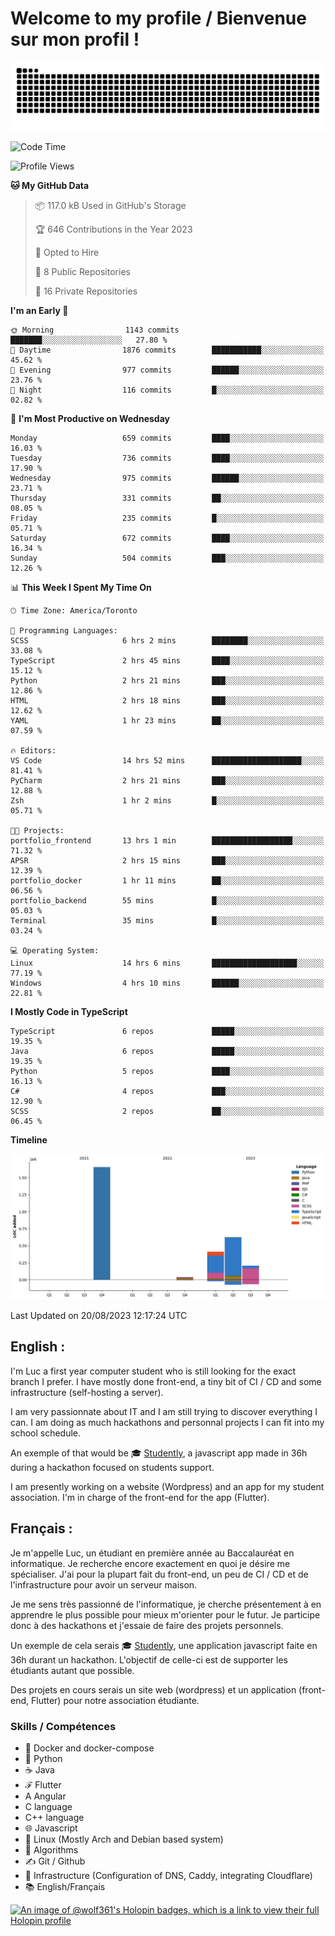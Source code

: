 # Welcome to my profile / Bienvenue sur mon profil !

![snake gif](https://github.com/wolf-361/wolf-361/blob/output/github-contribution-grid-snake.svg)

<!--START_SECTION:waka-->
![Code Time](http://img.shields.io/badge/Code%20Time-273%20hrs%209%20mins-blue)

![Profile Views](http://img.shields.io/badge/Profile%20Views-0-blue)

**🐱 My GitHub Data** 

> 📦 117.0 kB Used in GitHub's Storage 
 > 
> 🏆 646 Contributions in the Year 2023
 > 
> 💼 Opted to Hire
 > 
> 📜 8 Public Repositories 
 > 
> 🔑 16 Private Repositories 
 > 
**I'm an Early 🐤** 

```text
🌞 Morning                1143 commits        ███████░░░░░░░░░░░░░░░░░░   27.80 % 
🌆 Daytime                1876 commits        ███████████░░░░░░░░░░░░░░   45.62 % 
🌃 Evening                977 commits         ██████░░░░░░░░░░░░░░░░░░░   23.76 % 
🌙 Night                  116 commits         █░░░░░░░░░░░░░░░░░░░░░░░░   02.82 % 
```
📅 **I'm Most Productive on Wednesday** 

```text
Monday                   659 commits         ████░░░░░░░░░░░░░░░░░░░░░   16.03 % 
Tuesday                  736 commits         ████░░░░░░░░░░░░░░░░░░░░░   17.90 % 
Wednesday                975 commits         ██████░░░░░░░░░░░░░░░░░░░   23.71 % 
Thursday                 331 commits         ██░░░░░░░░░░░░░░░░░░░░░░░   08.05 % 
Friday                   235 commits         █░░░░░░░░░░░░░░░░░░░░░░░░   05.71 % 
Saturday                 672 commits         ████░░░░░░░░░░░░░░░░░░░░░   16.34 % 
Sunday                   504 commits         ███░░░░░░░░░░░░░░░░░░░░░░   12.26 % 
```


📊 **This Week I Spent My Time On** 

```text
🕑︎ Time Zone: America/Toronto

💬 Programming Languages: 
SCSS                     6 hrs 2 mins        ████████░░░░░░░░░░░░░░░░░   33.08 % 
TypeScript               2 hrs 45 mins       ████░░░░░░░░░░░░░░░░░░░░░   15.12 % 
Python                   2 hrs 21 mins       ███░░░░░░░░░░░░░░░░░░░░░░   12.86 % 
HTML                     2 hrs 18 mins       ███░░░░░░░░░░░░░░░░░░░░░░   12.62 % 
YAML                     1 hr 23 mins        ██░░░░░░░░░░░░░░░░░░░░░░░   07.59 % 

🔥 Editors: 
VS Code                  14 hrs 52 mins      ████████████████████░░░░░   81.41 % 
PyCharm                  2 hrs 21 mins       ███░░░░░░░░░░░░░░░░░░░░░░   12.88 % 
Zsh                      1 hr 2 mins         █░░░░░░░░░░░░░░░░░░░░░░░░   05.71 % 

🐱‍💻 Projects: 
portfolio_frontend       13 hrs 1 min        ██████████████████░░░░░░░   71.32 % 
APSR                     2 hrs 15 mins       ███░░░░░░░░░░░░░░░░░░░░░░   12.39 % 
portfolio_docker         1 hr 11 mins        ██░░░░░░░░░░░░░░░░░░░░░░░   06.56 % 
portfolio_backend        55 mins             █░░░░░░░░░░░░░░░░░░░░░░░░   05.03 % 
Terminal                 35 mins             █░░░░░░░░░░░░░░░░░░░░░░░░   03.24 % 

💻 Operating System: 
Linux                    14 hrs 6 mins       ███████████████████░░░░░░   77.19 % 
Windows                  4 hrs 10 mins       ██████░░░░░░░░░░░░░░░░░░░   22.81 % 
```

**I Mostly Code in TypeScript** 

```text
TypeScript               6 repos             █████░░░░░░░░░░░░░░░░░░░░   19.35 % 
Java                     6 repos             █████░░░░░░░░░░░░░░░░░░░░   19.35 % 
Python                   5 repos             ████░░░░░░░░░░░░░░░░░░░░░   16.13 % 
C#                       4 repos             ███░░░░░░░░░░░░░░░░░░░░░░   12.90 % 
SCSS                     2 repos             ██░░░░░░░░░░░░░░░░░░░░░░░   06.45 % 
```



**Timeline**

![Lines of Code chart](https://raw.githubusercontent.com/wolf-361/wolf-361/main/assets/bar_graph.png)


 Last Updated on 20/08/2023 12:17:24 UTC
<!--END_SECTION:waka-->

## English : 

I'm Luc a first year computer student who is still looking for the exact branch I prefer. I have mostly done front-end, a tiny bit of CI / CD and some infrastructure (self-hosting a server).

I am very passionnate about IT and I am still trying to discover everything I can. I am doing as much hackathons and personnal projects I can fit into my school schedule.

An exemple of that would be 🎓 [Studently](https://github.com/wolf-361/Studently-CodeJam12), a javascript app made in 36h during a hackathon focused on students support.

I am presently working on a website (Wordpress) and an app for my student association. I'm in charge of the front-end for the app (Flutter).

## Français :

Je m'appelle Luc, un étudiant en première année au Baccalauréat en informatique. Je recherche encore exactement en quoi je désire me spécialiser. J'ai pour la plupart fait du front-end, un peu de CI / CD et de l'infrastructure pour avoir un serveur maison.

Je me sens très passionné de l'informatique, je cherche présentement à en apprendre le plus possible pour mieux m'orienter pour le futur. Je participe donc à des hackathons et j'essaie de faire des projets personnels.

Un exemple de cela serais 🎓 [Studently](https://github.com/wolf-361/Studently-CodeJam12), une application javascript faite en 36h durant un hackathon. L'objectif de celle-ci est de supporter les étudiants autant que possible.

Des projets en cours serais un site web (wordpress) et un application (front-end, Flutter) pour notre association étudiante.

###  Skills / Compétences

* 🐋 Docker and docker-compose
* 🐍 Python
* ☕ Java
* ℱ Flutter
* A Angular
* C language
* C++ language
* 🌐 Javascript
* 🐧 Linux (Mostly Arch and Debian based system)
* 🧩 Algorithms
* ✍️ Git / Github
* 📜 Infrastructure (Configuration of DNS, Caddy, integrating Cloudflare)
* 📚 English/Français

[![An image of @wolf361's Holopin badges, which is a link to view their full Holopin profile](https://holopin.me/wolf361)](https://holopin.io/@wolf361)


